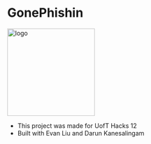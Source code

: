 # GonePhishin
<img src="https://cdn.discordapp.com/attachments/1330271589752770690/1330371152509665340/Gone_Phishin.png?ex=678e64ef&is=678d136f&hm=f95e71bac9e445c81f61f38cdcb0fc828970c241c6224f83145f797855389c20&" alt="logo" width="200" height="200">

- This project was made for UofT Hacks 12
- Built with Evan Liu and Darun Kanesalingam

